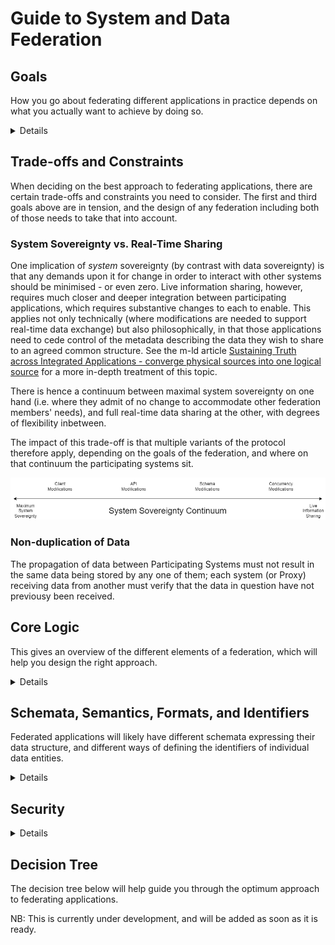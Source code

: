 # Guide to System and Data Federation

## Goals
How you go about federating different applications in practice depends on what you actually want to achieve by doing so.  
<details>
These are summed up in the pithy phrase 'Connected, but sovereign', referring to applications participating in a data-sharing federation.

### Data Sovereignty
This refers to an individual or organisation's freedom to use data in a system of their choosing, rather than solely in the one(s) where they were created.  Historically, this was primarily through export as a one-way migration, but expectations have more recently grown to being able to do so more interactively, maintaining the same data in different systems for various purposes.

### Enable More Seamless Information Sharing
One of those purposes is to be able to share information of common interest between different people using software tools of their choice, either within the same organisation, or across multiple organisations.  Federation needs to enable that.

### Enable More Effective Collaboration
While most use cases information sharing use cases are asynchronous in nature, some of them benefit from real-time sharing.  These fall into the category of collaborative editing, where information needs to be shared as it changes.  This guide also considers this.
</details>

## Trade-offs and Constraints
When deciding on the best approach to federating applications, there are certain trade-offs and constraints you need to consider.  The first and third goals above are in tension, and the design of any federation including both of those needs to take that into account.
### System Sovereignty vs. Real-Time Sharing
One implication of _system_ sovereignty (by contrast with data sovereignty) is that any demands upon it for change in order to interact with other systems should be minimised - or even zero.  Live information sharing, however, requires much closer and deeper integration between participating applications, which requires substantive changes to each to enable.  This applies not only technically (where modifications are needed to support real-time data exchange) but also philosophically, in that those applications need to cede control of the metadata describing the data they wish to share to an agreed common structure.  See the m-ld article [Sustaining Truth across Integrated Applications - converge physical sources into one logical source](https://m-ld.org/news/) for a more in-depth treatment of this topic.

There is hence a continuum between maximal system sovereignty on one hand (i.e. where they admit of no change to accommodate other federation members' needs), and full real-time data sharing at the other, with degrees of flexibility inbetween.

The impact of this trade-off is that multiple variants of the protocol therefore apply, depending on the goals of the federation, and where on that continuum the participating systems sit.

![System Sovereignty Continuum](./system-sovereignty-continuum.png)

### Non-duplication of Data
The propagation of data between Participating Systems must not result in the same data being stored by any one of them; each system (or Proxy) receiving data from another must verify that the data in question have not previousy been received.

## Core Logic
This gives an overview of the different elements of a federation, which will help you design the right approach.
<details>

### Actors
The diagram below depicts the main Actors comprising a federation.

![Federation Actors](./federation-actors.png)

#### Participating Systems
These are the applications actually participating in the federation, in whatever capacity.  These may be maximally sovereign, or more flexible, catering for different schemata in other systems.
#### Proxies
For maximally sovereign Participating Systems, proxies read and write data on their behalf from and to other systems.  In this project, [BridgeBot](https://github.com/federatedbookkeeping/bridgeBot) is one example of a federation proxy.
#### Agents
These software components in flexible Participating Systems or Proxies have the following responsibilities:
 - Detect data changes from elsewhere;
 - Determine whether they need to be passed on to other systems in the federation; and if so
 - Initiate that task.
### High-Level Logical Operations
#### Read
Almost self-expanatory in nature, this requests data from another system in a federation - either directly or via a proxy.
#### Write
Similarly, this writes data to another participating system, either directly or via a proxy.
#### Trigger
Akin to an event in a Pub-Sub architecture, a Trigger detects a change to data relevant to the federation, prompting a particular Agent to carry out an Operation.
#### Propagation Check
Specific to federation, this Operation occurs in an Agent immediately in response to a Trigger, and determines whether the change detected is new, or has been received previously from another Particpating System.
### Propagation Mechanisms
#### Polling
Participating Systems (or their Proxies) may poll others for changes in data.
#### Publish-Subscribe
Participating Systems (or their Proxies) may publish changes to data on a message queue for others subscribing to that queue to collect.
#### Webhooks
The federation connectivity between Participating Systems may permit the configuration of WebHooks - essentially callback URLs - for other systems to use to retrieve changed data upon being notified of their existence (via a notification-only variant of the above Publish-Subscribe mechanism).
</details>

## Schemata, Semantics, Formats, and Identifiers
Federated applications will likely have different schemata expressing their data structure, and different ways of defining the identifiers of individual data entities.
<details>

### Schema Agreement
Participating Systems (or their Proxies) need to be able to agree on the schema used for the relevant domain of shared information.  This may be accomplished in one of the two following ways, depending on where they sit on the System Sovereignty Continuum:
 - Metadata mapping; or
 - Shared schema in a CRDT domain representing common metadata
### Semantics
Often overlooked when performing schema mapping between different systems is the scope of meaning of each individual field.  For example, the word "Task" may refer to one specific detailed activity in one application, and the overarching container for multiple activities in another.  It is very important to ensure that it is _concepts_ that are mapped, rather than just metadata fields.
### Data Formats
Different applications frequently take divergent approaches to formatting data.  This might be in relatively tractable ways, such as different date formats, or more challenging alternatives, like JSON-structured vs. XML-formatted or scalar data.
### Entity Identifiers
Each entity requires an LRI (Local Resource Identifier) which is mapped to its ORI (Original Resource Identifier), the identifier assigned to the entity in its Home System.

This may be accomplished in one of the two following ways, depending on the Systems' position on the Sovereignty Continuum:
- Add metadata to suitable fields in each Participating System, showing equivalent records in other systems; or
- Uniquely identify entities with URIs in the m-ld domain used for live data sharing.
</details>

## Security
<details>
### Authentication and Authorization
Participating Systems or their Proxies use and cache the credentials required to access other Participating Systems.  These can take any of the follosing forms, depending on what those systems require:
- Username and password (with corresponding permissions set in the target system);
- JSON Web Tokens (with authorization scopes set in the JWT);
- X.509 client certificates;
- Federated identities, if these are common to more than one of the Participating Systems.
### Encryption
#### Data at Rest
To ensure confidentiality (and hence privacy), data should be encrypted when stored.
#### Data in Flight
The same applies when information is exchanged, network traffic should be encrypted using X.509 server certificates.
</details>

## Decision Tree
The decision tree below will help guide you through the optimum approach to federating applications.

NB: This is currently under development, and will be added as soon as it is ready.